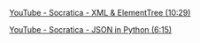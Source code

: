 [YouTube - Socratica - XML & ElementTree (10:29)](https://www.youtube.com/watch?v=j0xr0-IAqyk)

[YouTube - Socratica - JSON in Python (6:15)](https://www.youtube.com/watch?v=pTT7HMqDnJw)

